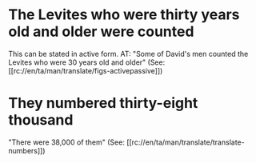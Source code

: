 # The Levites who were thirty years old and older were counted

This can be stated in active form. AT: "Some of David's men counted the Levites who were 30 years old and older" (See: [[rc://en/ta/man/translate/figs-activepassive]])

# They numbered thirty-eight thousand

"There were 38,000 of them" (See: [[rc://en/ta/man/translate/translate-numbers]])

